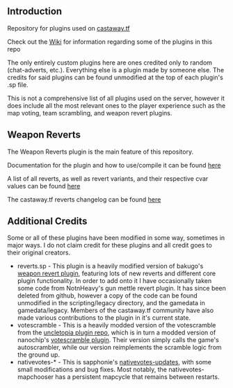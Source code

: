 ## Introduction
Repository for plugins used on [castaway.tf](https://castaway.tf/)

Check out the [Wiki](https://github.com/rsedxcftvgyhbujnkiqwe/castaway-plugins/wiki) for information regarding some of the plugins in this repo

The only entirely custom plugins here are ones credited only to random (chat-adverts, etc.). Everything else is a plugin made by someone else. The credits for said plugins can be found unmodified at the top of each plugin's .sp file.

This is not a comprehensive list of all plugins used on the server, however it does include all the most relevant ones to the player experience such as the map voting, team scrambling, and weapon revert plugins.

## Weapon Reverts
The Weapon Reverts plugin is the main feature of this repository.

Documentation for the plugin and how to use/compile it can be found [here](https://github.com/rsedxcftvgyhbujnkiqwe/castaway-plugins/wiki/Weapon-Reverts-(reverts.sp)) 

A list of all reverts, as well as revert variants, and their respective cvar values can be found [here](https://github.com/rsedxcftvgyhbujnkiqwe/castaway-plugins/wiki/Weapon-Revert-List)

The castaway.tf reverts changelog can be found [here](https://github.com/rsedxcftvgyhbujnkiqwe/castaway-plugins/wiki/Weapon-Reverts-Changelog)

## Additional Credits
Some or all of these plugins have been modified in some way, sometimes in major ways. I do not claim credit for these plugins and all credit goes to their original creators.

* reverts.sp - This plugin is a heavily modified version of bakugo's [weapon revert plugin](https://github.com/bakugo/sourcemod-plugins), featuring lots of new reverts and different core plugin functionality. In order to add onto it I have occasionally taken some code from NotnHeavy's gun mettle revert plugin. It has since been deleted from github, however a copy of the code can be found unmodified in the scripting/legacy directory, and the gamedata in gamedata/legacy. Members of the castaway.tf community have also made various contributions to the plugin in it's current state.
* votescramble - This is a heavily modded version of the votescramble from the [uncletopia plugin repo]([https://github.com/leighmacdonald/uncletopia](https://github.com/leighmacdonald/uncletopia/blob/master/roles/sourcemod/files/addons/sourcemod/scripting/votescramble.sp)), which is in turn a modded version of nanochip's [votescramble plugin](https://gitlab.com/nanochip/votescramble). Their version simply calls the game's autoscrambler, while our version reimplements the scramble logic from the ground up.
* nativevotes-* - This is sapphonie's [nativevotes-updates](https://github.com/sapphonie/sourcemod-nativevotes-updated), with some small modifications and bug fixes. Most notably, the nativevotes-mapchooser has a persistent mapcycle that remains between restarts.
